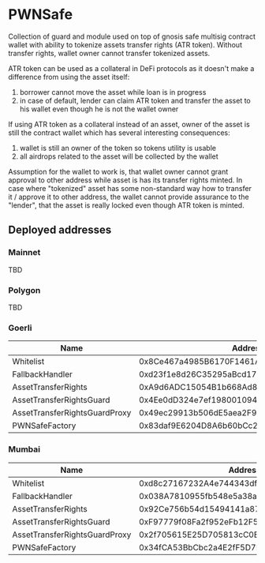 # PWNSafe

Collection of guard and module used on top of gnosis safe multisig contract wallet with ability to tokenize assets transfer rights (ATR token). Without transfer rights, wallet owner cannot transfer tokenized assets.

ATR token can be used as a collateral in DeFi protocols as it doesn't make a difference from using the asset itself:
1) borrower cannot move the asset while loan is in progress
2) in case of default, lender can claim ATR token and transfer the asset to his wallet even though he is not the wallet owner

If using ATR token as a collateral instead of an asset, owner of the asset is still the contract wallet which has several interesting consequences:
1) wallet is still an owner of the token so tokens utility is usable
2) all airdrops related to the asset will be collected by the wallet

Assumption for the wallet to work is, that wallet owner cannot grant approval to other address while asset is has its transfer rights minted. In case where "tokenized" asset has some non-standard way how to transfer it / approve it to other address, the wallet cannot provide assurance to the "lender", that the asset is really locked even though ATR token is minted.

## Deployed addresses
### Mainnet
TBD

### Polygon
TBD

### Goerli
| Name | Address | Link |
| --- | --- | --- |
| Whitelist | 0x8Ce467a4985B6170F1461A42032ff827c57Aa3C6 | [Goerli](https://goerli.etherscan.io/address/0x8Ce467a4985B6170F1461A42032ff827c57Aa3C6)
| FallbackHandler | 0xd23f1e8d26C35295aBcd17362063bac7999F7Bc5 | [Goerli](https://goerli.etherscan.io/address/0xd23f1e8d26C35295aBcd17362063bac7999F7Bc5)
| AssetTransferRights | 0xA9d6ADC15054B1b668Ad886159132FCBCCACC280 | [Goerli](https://goerli.etherscan.io/address/0xA9d6ADC15054B1b668Ad886159132FCBCCACC280)
| AssetTransferRightsGuard | 0x4Ee0dD324e7ef1980010947EA172eAc3f6270F0F | [Goerli](https://goerli.etherscan.io/address/0x4Ee0dD324e7ef1980010947EA172eAc3f6270F0F)
| AssetTransferRightsGuardProxy | 0x49ec29913b506dE5aea2F944483FA8868d806fd0 | [Goerli](https://goerli.etherscan.io/address/0x49ec29913b506dE5aea2F944483FA8868d806fd0)
| PWNSafeFactory | 0x83daf9E6204D8A6b60bCc24e531c20457fe1Ccf4 | [Goerli](https://goerli.etherscan.io/address/0x83daf9E6204D8A6b60bCc24e531c20457fe1Ccf4)

### Mumbai
| Name | Address | Link |
| --- | --- | --- |
| Whitelist | 0xd8c27167232A4e744343dfD76027FbB4eD5B2542 | [Mumbai](https://mumbai.polygonscan.com/address/0xd8c27167232A4e744343dfD76027FbB4eD5B2542)
| FallbackHandler | 0x038A7810955fb548e5a38a256cfc6FA702173c13 | [Mumbai](https://mumbai.polygonscan.com/address/0x038A7810955fb548e5a38a256cfc6FA702173c13)
| AssetTransferRights | 0x92Ce756b54d15494141a87b59467c7682B230c0d | [Mumbai](https://mumbai.polygonscan.com/address/0x92Ce756b54d15494141a87b59467c7682B230c0d)
| AssetTransferRightsGuard | 0xF97779f08Fa2f952eFb12F5827Ad95cE26fEF432 | [Mumbai](https://mumbai.polygonscan.com/address/0xF97779f08Fa2f952eFb12F5827Ad95cE26fEF432)
| AssetTransferRightsGuardProxy | 0x2f705615E25D705813cC0E29f4225Db0EDB82eCa | [Mumbai](https://mumbai.polygonscan.com/address/0x2f705615E25D705813cC0E29f4225Db0EDB82eCa)
| PWNSafeFactory | 0x34fCA53BbCbc2a4E2fF5D7F704b7143133dfaCF7 | [Mumbai](https://mumbai.polygonscan.com/address/0x34fCA53BbCbc2a4E2fF5D7F704b7143133dfaCF7)
